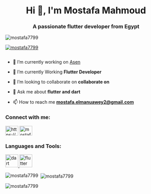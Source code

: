 <h1 align="center">Hi 👋, I'm Mostafa Mahmoud</h1>
<h3 align="center">A passionate flutter developer from Egypt</h3>

<p align="left"> <img src="https://komarev.com/ghpvc/?username=mostafa7799&label=Profile%20views&color=0e75b6&style=flat" alt="mostafa7799" /> </p>

<p align="left"> <a href="https://github.com/ryo-ma/github-profile-trophy"><img src="https://github-profile-trophy.vercel.app/?username=mostafa7799" alt="mostafa7799" /></a> </p>

<p align="left"> <a href="https://twitter.com/" target="blank"><img src="https://img.shields.io/twitter/follow/?logo=twitter&style=for-the-badge" alt="" /></a> </p>

- 🔭 I’m currently working on [Asen](https://asen.erpcloud.systems/)

- 🌱 I’m currently Working **Flutter Developer**

- 👯 I’m looking to collaborate on **collaborate on**

- 💬 Ask me about **flutter and dart**

- 📫 How to reach me **mostafa.elmanuawey2@gmail.com**

<h3 align="left">Connect with me:</h3>
<p align="left">
<a href="https://linkedin.com/in/https://www.linkedin.com/in/mostafa-mahmoud-a196911b8/" target="blank"><img align="center" src="https://raw.githubusercontent.com/rahuldkjain/github-profile-readme-generator/master/src/images/icons/Social/linked-in-alt.svg" alt="https://www.linkedin.com/in/mostafa-mahmoud-a196911b8/" height="30" width="40" /></a>
<a href="https://fb.com/mostafa mahmoud" target="blank"><img align="center" src="https://raw.githubusercontent.com/rahuldkjain/github-profile-readme-generator/master/src/images/icons/Social/facebook.svg" alt="mostafa mahmoud" height="30" width="40" /></a>
</p>

<h3 align="left">Languages and Tools:</h3>
<p align="left"> <a href="https://dart.dev" target="_blank" rel="noreferrer"> <img src="https://www.vectorlogo.zone/logos/dartlang/dartlang-icon.svg" alt="dart" width="40" height="40"/> </a> <a href="https://flutter.dev" target="_blank" rel="noreferrer"> <img src="https://www.vectorlogo.zone/logos/flutterio/flutterio-icon.svg" alt="flutter" width="40" height="40"/> </a> </p>

<p><img align="left" src="https://github-readme-stats.vercel.app/api/top-langs?username=mostafa7799&show_icons=true&locale=en&layout=compact" alt="mostafa7799" /></p>

<p>&nbsp;<img align="center" src="https://github-readme-stats.vercel.app/api?username=mostafa7799&show_icons=true&locale=en" alt="mostafa7799" /></p>

<p><img align="center" src="https://github-readme-streak-stats.herokuapp.com/?user=mostafa7799&" alt="mostafa7799" /></p>
